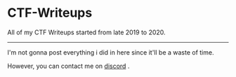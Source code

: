 # CTF-Writeups
All of my CTF Writeups started from late 2019 to 2020.


------
I'm not gonna post everything i did in here since it'll be a waste of time. 

However, you can contact me on [discord](https://discord.gg/EqgPTdp) .
